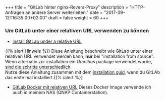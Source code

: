 +++
title = "GitLab hinter nginx-Revers-Proxy"
description = "HTTP-Anfragen an andere Server weiterleiten."
date = "2017-09-12T16:35:00+02:00"
draft = false
weight = 60
+++

### Um GitLab unter einer relativen URL verwenden zu können

* [Install GitLab under a relative URL](https://docs.gitlab.com/ce/install/relative_url.html)

{{% alert Hinweis %}} Diese Anleitung beschreibt wie GitLab unter einer relativen URL verwendet werden kann, **nur** bei "installation from source". Wenn alternativ zur installation ein *Omnibus* package verwendet wurde, [sind die schritte unterschiedlich](http://docs.gitlab.com/omnibus/settings/configuration.html#configuring-a-relative-url-for-gitlab).  
Nutze diese Anleitung zusammen mit dem [installation guid](https://docs.gitlab.com/ce/install/installation.html), wenn du GitLAb das erste mal installiert.{{% /alert %}}

* [GitLab Docker mit relativen URL](https://hub.docker.com/r/sameersbn/gitlab/#deploy-to-a-subdirectory-relative-url-root)
Dieses Docker Image verwende ich auch in meinem NAS (QNAP Containerstation).
